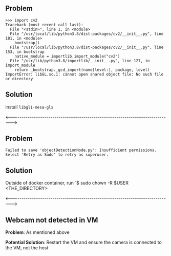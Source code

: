 ## Problem
```
>>> import cv2
Traceback (most recent call last):
  File "<stdin>", line 1, in <module>
  File "/usr/local/lib/python3.8/dist-packages/cv2/__init__.py", line 181, in <module>
    bootstrap()
  File "/usr/local/lib/python3.8/dist-packages/cv2/__init__.py", line 153, in bootstrap
    native_module = importlib.import_module("cv2")
  File "/usr/lib/python3.8/importlib/__init__.py", line 127, in import_module
    return _bootstrap._gcd_import(name[level:], package, level)
ImportError: libGL.so.1: cannot open shared object file: No such file or directory
```
## Solution
install `libgl1-mesa-glx`

<------------------------------------------------------------------------------>

## Problem
```
Failed to save 'objectDetectionNode.py': Insufficient permissions. Select 'Retry as Sudo' to retry as superuser.
```
## Solution
Outside of docker container, run `$ sudo chown -R $USER <THE_DIRECTORY>

<------------------------------------------------------------------------------>

## Webcam not detected in VM
**Problem**: As mentioned above

**Potential Solution**: Restart the VM and ensure the camera is connected to the 
VM, not the host 